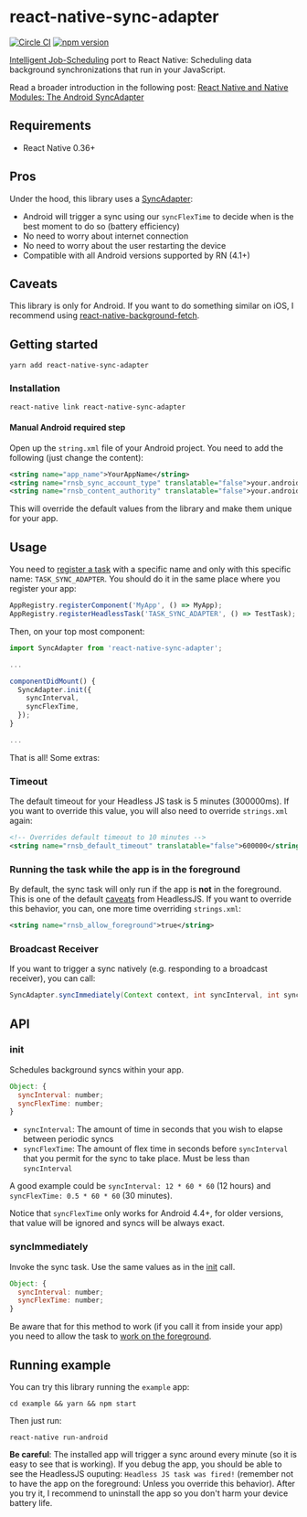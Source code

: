 # react-native-sync-adapter

[![Circle CI](https://circleci.com/gh/ferrannp/react-native-sync-adapter.svg?style=shield)](https://circleci.com/gh/ferrannp/react-native-sync-adapter) [![npm version](https://badge.fury.io/js/react-native-sync-adapter.svg)](https://badge.fury.io/js/react-native-sync-adapter)

[Intelligent Job-Scheduling](https://developer.android.com/topic/performance/scheduling.html) port to React Native: Scheduling data background synchronizations that run in your JavaScript.

Read a broader introduction in the following post: [React Native and Native Modules: The Android SyncAdapter](https://blog.callstack.io/react-native-and-native-modules-the-android-syncadapter-517ddf851bf4#.qb5ed9din)

## Requirements
* React Native 0.36+

## Pros
Under the hood, this library uses a [SyncAdapter](https://developer.android.com/reference/android/content/AbstractThreadedSyncAdapter.html):

* Android will trigger a sync using our `syncFlexTime` to decide when is the best moment to do so (battery efficiency)
* No need to worry about internet connection
* No need to worry about the user restarting the device
* Compatible with all Android versions supported by RN (4.1+)

## Caveats
This library is only for Android. If you want to do something similar on iOS, I recommend using [react-native-background-fetch](https://github.com/transistorsoft/react-native-background-fetch).

## Getting started

```
yarn add react-native-sync-adapter
```

### Installation
```
react-native link react-native-sync-adapter
```
#### Manual Android required step
Open up the `string.xml` file of your Android project. You need to add the following (just change the content):
```xml
<string name="app_name">YourAppName</string>
<string name="rnsb_sync_account_type" translatable="false">your.android.package.name</string>
<string name="rnsb_content_authority" translatable="false">your.android.package.name.provider</string>
```

This will override the default values from the library and make them unique for your app.

## Usage
You need to [register a task](https://facebook.github.io/react-native/docs/headless-js-android.html#the-js-api) with a specific name and only with this specific name: `TASK_SYNC_ADAPTER`. You should do it in the same place where you register your app:

```js
AppRegistry.registerComponent('MyApp', () => MyApp);
AppRegistry.registerHeadlessTask('TASK_SYNC_ADAPTER', () => TestTask);
```

Then, on your top most component:
```js
import SyncAdapter from 'react-native-sync-adapter';

...

componentDidMount() {
  SyncAdapter.init({
    syncInterval,
    syncFlexTime,
  });
}

...
```

That is all! Some extras:

### Timeout

The default timeout for your Headless JS task is 5 minutes (300000ms). If you want to override this value, you will also need to override `strings.xml` again:

```xml
<!-- Overrides default timeout to 10 minutes -->
<string name="rnsb_default_timeout" translatable="false">600000</string>
```

### Running the task while the app is in the foreground

By default, the sync task will only run if the app is **not** in the foreground. This is one of the default [caveats](https://facebook.github.io/react-native/docs/headless-js-android.html#caveats) from HeadlessJS.
If you want to override this behavior, you can, one more time overriding `strings.xml`:

```xml
<string name="rnsb_allow_foreground">true</string>
```

### Broadcast Receiver

If you want to trigger a sync natively (e.g. responding to a broadcast receiver), you can call:

```java
SyncAdapter.syncImmediately(Context context, int syncInterval, int syncFlexTime);
```

## API

### init

Schedules background syncs within your app.

```js
Object: {
  syncInterval: number;
  syncFlexTime: number;
}
```

* `syncInterval`: The amount of time in seconds that you wish to elapse between periodic syncs
* `syncFlexTime`: The amount of flex time in seconds before `syncInterval` that you permit for the sync to take place. Must be less than `syncInterval`

A good example could be `syncInterval: 12 * 60 * 60` (12 hours) and `syncFlexTime: 0.5 * 60 * 60` (30 minutes).

Notice that `syncFlexTime` only works for Android 4.4+, for older versions, that value will be ignored and syncs will be always exact.

### syncImmediately

Invoke the sync task. Use the same values as in the [init](#init) call.

```js
Object: {
  syncInterval: number;
  syncFlexTime: number;
}
```

Be aware that for this method to work (if you call it from inside your app) you need to allow the task to [work on the foreground](https://github.com/ferrannp/react-native-sync-adapter#running-the-task-while-the-app-is-in-the-foreground).

## Running example

You can try this library running the `example` app:

```
cd example && yarn && npm start
```

Then just run:

```
react-native run-android
```

**Be careful**: The installed app will trigger a sync around every minute (so it is easy to see that is working). If you debug the app, you should be able to see the HeadlessJS ouputing: `Headless JS task was fired!` (remember not to have the app on the foreground: Unless you override this behavior). After you try it, I recommend to uninstall the app so you don't harm your device battery life.

